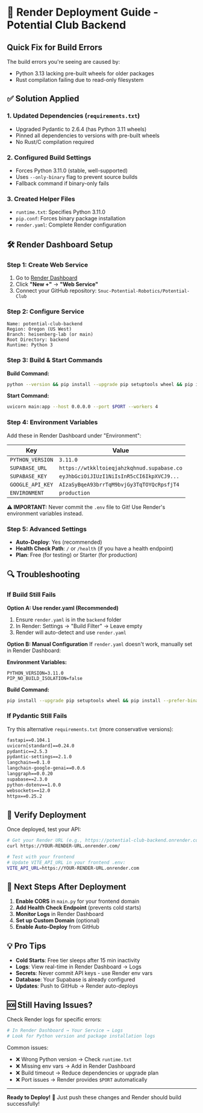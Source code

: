 # 🚀 Render Deployment Guide - Potential Club Backend

## Quick Fix for Build Errors

The build errors you're seeing are caused by:
- Python 3.13 lacking pre-built wheels for older packages
- Rust compilation failing due to read-only filesystem

## ✅ Solution Applied

### 1. Updated Dependencies (`requirements.txt`)
- Upgraded Pydantic to 2.6.4 (has Python 3.11 wheels)
- Pinned all dependencies to versions with pre-built wheels
- No Rust/C compilation required

### 2. Configured Build Settings
- Forces Python 3.11.0 (stable, well-supported)
- Uses `--only-binary` flag to prevent source builds
- Fallback command if binary-only fails

### 3. Created Helper Files
- `runtime.txt`: Specifies Python 3.11.0
- `pip.conf`: Forces binary package installation
- `render.yaml`: Complete Render configuration

## 🛠️ Render Dashboard Setup

### Step 1: Create Web Service
1. Go to [Render Dashboard](https://dashboard.render.com/)
2. Click **"New +"** → **"Web Service"**
3. Connect your GitHub repository: `Snuc-Potential-Robotics/Potential-Club`

### Step 2: Configure Service
```
Name: potential-club-backend
Region: Oregon (US West)
Branch: heisenberg-lab (or main)
Root Directory: backend
Runtime: Python 3
```

### Step 3: Build & Start Commands
**Build Command:**
```bash
python --version && pip install --upgrade pip setuptools wheel && pip install --only-binary=:all: --no-cache-dir -r requirements.txt || pip install --no-cache-dir -r requirements.txt
```

**Start Command:**
```bash
uvicorn main:app --host 0.0.0.0 --port $PORT --workers 4

```

### Step 4: Environment Variables
Add these in Render Dashboard under "Environment":

| Key | Value |
|-----|-------|
| `PYTHON_VERSION` | `3.11.0` |
| `SUPABASE_URL` | `https://wtkkltoieqjahzkqhnud.supabase.co` |
| `SUPABASE_KEY` | `eyJhbGciOiJIUzI1NiIsInR5cCI6IkpXVCJ9...` |
| `GOOGLE_API_KEY` | `AIzaSyBqeA93brrTqM9bvjGy3TqTOYQcRpsfjT4` |
| `ENVIRONMENT` | `production` |

**⚠️ IMPORTANT:** Never commit the `.env` file to Git! Use Render's environment variables instead.

### Step 5: Advanced Settings
- **Auto-Deploy**: Yes (recommended)
- **Health Check Path**: `/` or `/health` (if you have a health endpoint)
- **Plan**: Free (for testing) or Starter (for production)

## 🔍 Troubleshooting

### If Build Still Fails

**Option A: Use render.yaml (Recommended)**
1. Ensure `render.yaml` is in the `backend` folder
2. In Render: Settings → "Build Filter" → Leave empty
3. Render will auto-detect and use `render.yaml`

**Option B: Manual Configuration**
If `render.yaml` doesn't work, manually set in Render Dashboard:

**Environment Variables:**
```
PYTHON_VERSION=3.11.0
PIP_NO_BUILD_ISOLATION=false
```

**Build Command:**
```bash
pip install --upgrade pip setuptools wheel && pip install --prefer-binary --no-cache-dir -r requirements.txt
```

### If Pydantic Still Fails
Try this alternative `requirements.txt` (more conservative versions):
```txt
fastapi==0.104.1
uvicorn[standard]==0.24.0
pydantic==2.5.3
pydantic-settings==2.1.0
langchain==0.1.0
langchain-google-genai==0.0.6
langgraph==0.0.20
supabase==2.3.0
python-dotenv==1.0.0
websockets==12.0
httpx==0.25.2
```

## 📝 Verify Deployment

Once deployed, test your API:
```bash
# Get your Render URL (e.g., https://potential-club-backend.onrender.com)
curl https://YOUR-RENDER-URL.onrender.com/

# Test with your frontend
# Update VITE_API_URL in your frontend .env:
VITE_API_URL=https://YOUR-RENDER-URL.onrender.com
```

## 🎯 Next Steps After Deployment

1. **Enable CORS** in `main.py` for your frontend domain
2. **Add Health Check Endpoint** (prevents cold starts)
3. **Monitor Logs** in Render Dashboard
4. **Set up Custom Domain** (optional)
5. **Enable Auto-Deploy** from GitHub

## 💡 Pro Tips

- **Cold Starts**: Free tier sleeps after 15 min inactivity
- **Logs**: View real-time in Render Dashboard → Logs
- **Secrets**: Never commit API keys - use Render env vars
- **Database**: Your Supabase is already configured
- **Updates**: Push to GitHub → Render auto-deploys

## 🆘 Still Having Issues?

Check Render logs for specific errors:
```bash
# In Render Dashboard → Your Service → Logs
# Look for Python version and package installation logs
```

Common issues:
- ❌ Wrong Python version → Check `runtime.txt`
- ❌ Missing env vars → Add in Render Dashboard
- ❌ Build timeout → Reduce dependencies or upgrade plan
- ❌ Port issues → Render provides `$PORT` automatically

---

**Ready to Deploy!** 🚀
Just push these changes and Render should build successfully!
